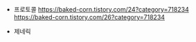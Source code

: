 * 프로토콜
https://baked-corn.tistory.com/24?category=718234  
https://baked-corn.tistory.com/26?category=718234

* 제네릭  
